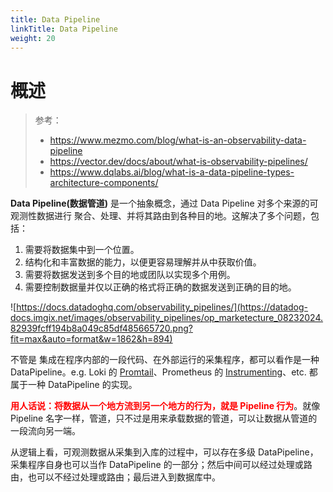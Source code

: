 ```yaml
---
title: Data Pipeline
linkTitle: Data Pipeline
weight: 20
---
```


# 概述

> 参考：
>
> - https://www.mezmo.com/blog/what-is-an-observability-data-pipeline
> - https://vector.dev/docs/about/what-is-observability-pipelines/
> - https://www.dqlabs.ai/blog/what-is-a-data-pipeline-types-architecture-components/

**Data Pipeline(数据管道)** 是一个抽象概念，通过 Data Pipeline 对多个来源的可观测性数据进行 聚合、处理、并将其路由到各种目的地。这解决了多个问题，包括：

1. 需要将数据集中到一个位置。
2. 结构化和丰富数据的能力，以便更容易理解并从中获取价值。
3. 需要将数据发送到多个目的地或团队以实现多个用例。
4. 需要控制数据量并仅以正确的格式将正确的数据发送到正确的目的地。

![https://docs.datadoghq.com/observability_pipelines/](https://datadog-docs.imgix.net/images/observability_pipelines/op_marketecture_08232024.82939fcff194b8a049c85df485665720.png?fit=max&auto=format&w=1862&h=894)

不管是 集成在程序内部的一段代码、在外部运行的采集程序，都可以看作是一种 DataPipeline。e.g. Loki 的 [Promtail](/docs/6.可观测性/Logs/Loki/Promtail/Promtail.md)、Prometheus 的 [Instrumenting](/docs/6.可观测性/Metrics/Instrumenting/Instrumenting.md)、etc. 都属于一种 DataPipeline 的实现。

<font color="#ff0000">**用人话说：将数据从一个地方流到另一个地方的行为，就是 Pipeline 行为**</font>。就像 Pipeline 名字一样，管道，只不过是用来承载数据的管道，可以让数据从管道的一段流向另一端。

从逻辑上看，可观测数据从采集到入库的过程中，可以存在多级 DataPipeline，采集程序自身也可以当作 DataPipeline 的一部分；然后中间可以经过处理或路由，也可以不经过处理或路由；最后进入到数据库中。

